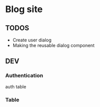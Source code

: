 # Blog site

## TODOS

- Create user dialog
- Making the reusable dialog component

## DEV

### Authentication

auth table

### Table
